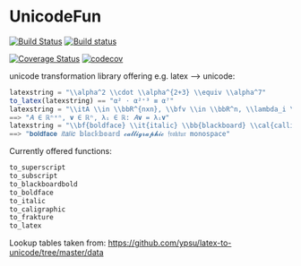 # UnicodeFun
[![Build Status](https://travis-ci.org/SimonDanisch/UnicodeFun.jl.svg?branch=master)](https://travis-ci.org/SimonDanisch/UnicodeFun.jl)
[![Build status](https://ci.appveyor.com/api/projects/status/ri3ybegh0ffwyq0n/branch/master?svg=true)](https://ci.appveyor.com/project/SimonDanisch/unicodefun-jl/branch/master)

[![Coverage Status](https://coveralls.io/repos/github/SimonDanisch/UnicodeFun.jl/badge.svg?branch=master)](https://coveralls.io/github/SimonDanisch/UnicodeFun.jl?branch=master)
[![codecov](https://codecov.io/gh/SimonDanisch/UnicodeFun.jl/branch/master/graph/badge.svg)](https://codecov.io/gh/SimonDanisch/UnicodeFun.jl)


unicode transformation library offering e.g. latex --> unicode:

```Julia
latexstring = "\\alpha^2 \\cdot \\alpha^{2+3} \\equiv \\alpha^7"
to_latex(latexstring) == "α² ⋅ α²⁺³ ≡ α⁷"
latexstring = "\\itA \\in \\bbR^{nxn}, \\bfv \\in \\bbR^n, \\lambda_i \\in \\bbR: \\itA\\bfv = \\lambda_i\\bfv"
==> "𝐴 ∈ ℝⁿˣⁿ, 𝐯 ∈ ℝⁿ, λᵢ ∈ ℝ: 𝐴𝐯 = λᵢ𝐯"
latexstring = "\\bf{boldface} \\it{italic} \\bb{blackboard} \\cal{calligraphic} \\frak{fraktur} \\mono{monospace}"
==> "𝐛𝐨𝐥𝐝𝐟𝐚𝐜𝐞 𝑖𝑡𝑎𝑙𝑖𝑐 𝕓𝕝𝕒𝕔𝕜𝕓𝕠𝕒𝕣𝕕 𝓬𝓪𝓵𝓵𝓲𝓰𝓻𝓪𝓹𝓱𝓲𝓬 𝔣𝔯𝔞𝔨𝔱𝔲𝔯 𝚖𝚘𝚗𝚘𝚜𝚙𝚊𝚌𝚎"
```

Currently offered functions:
```Julia
to_superscript
to_subscript
to_blackboardbold
to_boldface
to_italic
to_caligraphic
to_frakture
to_latex
```


Lookup tables taken from:
https://github.com/ypsu/latex-to-unicode/tree/master/data
